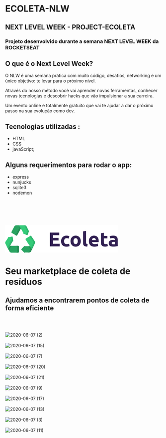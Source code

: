 # ECOLETA-NLW
## NEXT LEVEL WEEK - PROJECT-ECOLETA
### Projeto desenvolvido durante a semana NEXT LEVEL WEEK  da ROCKETSEAT

 ## O que é o Next Level Week?
O NLW é uma semana prática com muito código, desafios, networking e um único objetivo: te levar para o próximo nível.

Através do nosso método você vai aprender novas ferramentas, conhecer novas tecnologias e descobrir hacks que vão impulsionar a sua carreira.

Um evento online e totalmente gratuito que vai te ajudar a dar o próximo passo na sua evolução como dev.


## Tecnologias utilizadas :
- HTML
- CSS
- javaScript;

## Alguns requerimentos para rodar o app:
 - express
 - nunjucks
 - sqlite3
 - nodemon
 
 </br>
 </br>
 </br>
 </br>

![logo](https://raw.githubusercontent.com/SenaBel/nlw-ecoleta-rocketseat/41c16a82c2219a3fe3579cf805a0f2bd7a0254d3/front-end/public/icones/logo.svg)


# Seu marketplace de coleta de resíduos
## Ajudamos a encontrarem pontos de coleta de forma eficiente
</br>
</br>


![2020-06-07 (2)](https://user-images.githubusercontent.com/56568406/83962946-4ecfbb00-a878-11ea-9887-ac2889899221.png)
</br>
</br>
![2020-06-07 (15)](https://user-images.githubusercontent.com/56568406/83963006-e1705a00-a878-11ea-852b-44fbf27f6b8e.png)
</br>
</br>
![2020-06-07 (7)](https://user-images.githubusercontent.com/56568406/83963008-f5b45700-a878-11ea-9b7d-3f9b71d4f5d4.png)
</br>
</br>
![2020-06-07 (20)](https://user-images.githubusercontent.com/56568406/83963009-f64ced80-a878-11ea-8ba1-9b56081ccbc4.png)
</br>
</br>
![2020-06-07 (21)](https://user-images.githubusercontent.com/56568406/83963036-314f2100-a879-11ea-9536-d6b5a7e7ba5c.png)
</br>
</br>
![2020-06-07 (9)](https://user-images.githubusercontent.com/56568406/83963038-31e7b780-a879-11ea-87ed-130cc9725584.png)
</br>
</br>
![2020-06-07 (17)](https://user-images.githubusercontent.com/56568406/83963047-3d3ae300-a879-11ea-8d3a-4e35ede401df.png)
</br>
</br>
![2020-06-07 (13)](https://user-images.githubusercontent.com/56568406/83963048-3e6c1000-a879-11ea-8c46-250d1a6202ad.png)
</br>
</br>
![2020-06-07 (3)](https://user-images.githubusercontent.com/56568406/83963055-488e0e80-a879-11ea-86e0-0c6862dbe296.png)
</br>
</br>
![2020-06-07 (11)](https://user-images.githubusercontent.com/56568406/83963056-4926a500-a879-11ea-9c31-51c7a0c3b3c8.png)






